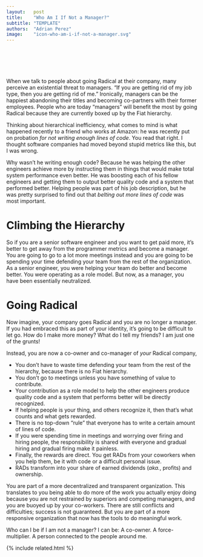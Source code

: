 ```yaml
---
layout:   post
title:    "Who Am I If Not a Manager?"
subtitle: "TEMPLATE"
authors:  "Adrian Perez"
image:    "icon-who-am-i-if-not-a-manager.svg"
---
```


<div style="display:none;">
 <p>&ldquo;<span class="_paradigm">Radical</span>&rdquo; is often perceived as an existential threat to managers. Ironically, managers can be the happiest abandoning their titles and becoming co-owners with their former employees.</p>
</div>

<h1>&nbsp;</h1>
 <p>When we talk to people about going <span class="_paradigm">Radical</span> at their company, many perceive an existential threat to managers. &ldquo;If you are getting rid of my job type, then you are getting rid of me.&rdquo; Ironically, managers can be the happiest abandoning their titles and becoming co-partners with their former employees. People who are today &ldquo;managers&rdquo; will benefit the most by going <span class="_paradigm">Radical</span> because they are currently boxed up  by the <span class="_paradigm">Fiat</span> hierarchy.</p>
 <p>Thinking about hierarchical inefficiency, what comes to mind is what happened  recently to a friend who works at Amazon: he was recently put on probation <em>for not writing enough lines of code</em>. You read that right. I thought software companies had moved beyond stupid metrics like this, but I was wrong.</p>
 <p>Why wasn&rsquo;t he writing enough code? Because he was helping the other engineers achieve more by instructing them in things that would make total system performance even better. He was boosting each of his fellow engineers and getting them to output better quality code and a system that performed better. Helping people was part of his job description, but he was pretty surprised to find out that <em>belting out more lines of code</em> was most important.</p>
<h1>Climbing the Hierarchy</h1>
 <p>So if you are a senior software engineer and you want to get paid more, it’s better to get away from the programmer metrics and become a manager. You are going to go to a lot more meetings instead and you are going to be spending your time defending your team from the rest of the organization. As a senior engineer, you were helping your team do better and become better. You were operating as a role model. But now, as a manager, you have been essentially neutralized.</p>

<h1>Going Radical</h1>
 <p>Now imagine, your company goes <span class="_paradigm">Radical</span> and you are no longer a manager. If you had embraced this as part of your identity, it’s going to be difficult to let go. How do I make more money? What do I tell my friends? I am just one of the grunts!</p>
 <p class="_mb0">Instead, you are now a co-owner and co-manager of <em>your</em> <span class="_paradigm">Radical</span> company,</p>
 <ul>
  <li>You don’t have to waste time defending your team from the rest of the hierarchy, because there is no <span class="_paradigm">Fiat</span> hierarchy.</li>
  <li>You don’t go to meetings unless you have something of value to contribute.</li>
  <li>Your contribution as a role model to help the other engineers produce quality code and a system that performs better will be directly recognized.</li>
  <li>If helping people is your thing, and others recognize it, then that’s what counts and what gets rewarded.</li>
  <li>There is no top-down &ldquo;rule&rdquo; that everyone has to write a certain amount of lines of code.</li>
  <li>If you were spending time in meetings and worrying over firing and hiring people, the responsibility is shared with everyone and gradual hiring and gradual firing make it painless.</li>
  <li>Finally, the rewards are direct. You get <span class="_paradigm">RAD</span>s from your coworkers when you help them, be it with code or a difficult personal issue.</li>
  <li><span class="_paradigm">RAD</span>s transform into your share of earned dividends (<em>aka.</em>, profits) and ownership.</li>
 </ul>
 <p>You are part of a more decentralized and transparent organization. This translates to you being able to do more of the work you actually enjoy doing because you are not restrained by superiors and competing managers, and you are buoyed up by your co-workers. There are still conflicts and difficulties; success is not guaranteed. But you are part of a more responsive organization that now has the tools to do meaningful work.</p>
 <p>Who can I be if I am not a manager? I can be: A co-owner. A force-multiplier. A person connected to the people around me.</p>

{% include related.html %}
